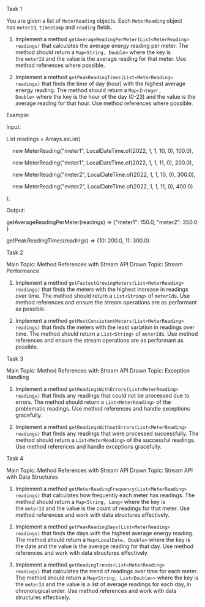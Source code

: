Task 1

You are given a list of `MeterReading` objects. Each `MeterReading` object has `meterId`, `timestamp` and `reading` fields.

1. Implement a method `getAverageReadingPerMeter(List<MeterReading> readings)` that calculates the average energy reading per meter. The method should return a `Map<String, Double>` where the key is the `meterId` and the value is the average reading for that meter. Use method references where possible.
    
2. Implement a method `getPeakReadingTimes(List<MeterReading> readings)` that finds the time of day (hour) with the highest average energy reading. The method should return a `Map<Integer, Double>` where the key is the hour of the day (0-23) and the value is the average reading for that hour. Use method references where possible.
    

Example:

Input:

List<MeterReading> readings = Arrays.asList(

    new MeterReading("meter1", LocalDateTime.of(2022, 1, 1, 10, 0), 100.0),

    new MeterReading("meter1", LocalDateTime.of(2022, 1, 1, 11, 0), 200.0),

    new MeterReading("meter2", LocalDateTime.of(2022, 1, 1, 10, 0), 300.0),

    new MeterReading("meter2", LocalDateTime.of(2022, 1, 1, 11, 0), 400.0)

);

Output:

getAverageReadingPerMeter(readings) => {"meter1": 150.0, "meter2": 350.0}

getPeakReadingTimes(readings) => {10: 200.0, 11: 300.0}

Task 2

Main Topic: Method References with Stream API Drawn Topic: Stream Performance

1. Implement a method `getFastestGrowingMeters(List<MeterReading> readings)` that finds the meters with the highest increase in readings over time. The method should return a `List<String>` of `meterId`s. Use method references and ensure the stream operations are as performant as possible.
    
2. Implement a method `getMostConsistentMeters(List<MeterReading> readings)` that finds the meters with the least variation in readings over time. The method should return a `List<String>` of `meterId`s. Use method references and ensure the stream operations are as performant as possible.
    

Task 3

Main Topic: Method References with Stream API Drawn Topic: Exception Handling

1. Implement a method `getReadingsWithErrors(List<MeterReading> readings)` that finds any readings that could not be processed due to errors. The method should return a `List<MeterReading>` of the problematic readings. Use method references and handle exceptions gracefully.
    
2. Implement a method `getReadingsWithoutErrors(List<MeterReading> readings)` that finds any readings that were processed successfully. The method should return a `List<MeterReading>` of the successful readings. Use method references and handle exceptions gracefully.
    

Task 4

Main Topic: Method References with Stream API Drawn Topic: Stream API with Data Structures

1. Implement a method `getMeterReadingFrequency(List<MeterReading> readings)` that calculates how frequently each meter has readings. The method should return a `Map<String, Long>` where the key is the `meterId` and the value is the count of readings for that meter. Use method references and work with data structures effectively.
    
2. Implement a method `getPeakReadingDays(List<MeterReading> readings)` that finds the days with the highest average energy reading. The method should return a `Map<LocalDate, Double>` where the key is the date and the value is the average reading for that day. Use method references and work with data structures effectively.
    
3. Implement a method `getReadingTrends(List<MeterReading> readings)` that calculates the trend of readings over time for each meter. The method should return a `Map<String, List<Double>>` where the key is the `meterId` and the value is a list of average readings for each day, in chronological order. Use method references and work with data structures effectively.